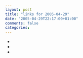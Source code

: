 ```yaml
---
layout: post
title: "links for 2005-04-29"
date: "2005-04-29T22:17:00+01:00"
comments: false
categories: 
---
```


<ul class="delicious">
<li>
</li>
<li>
</li>
<li>
</li>
</ul>


